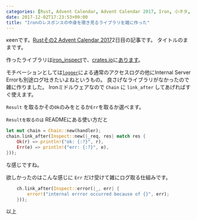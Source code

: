 ```yaml
---
categories: [Rust, Advent Calendar, Advent Calendar 2017, Iron, 小ネタ, Web]
date: 2017-12-02T17:23:53+09:00
title: "Ironのレスポンスの中身を覗き見るライブラリを雑に作った"
---
```

κeenです。[Rustその2 Advent Calendar 2017](https://qiita.com/advent-calendar/2017/rust-lang-2)2日目の記事です。
タイトルのままです。
<!--more-->

作ったライブラリは[iron_inspect](https://github.com/KeenS/iron_inspect)で、[crates.io](https://crates.io)に[あります](https://crates.io/crates/iron_inspect)。

モチベーションとしては[`logger`](https://crates.io/crates/logger)による通常のアクセスログの他にInternal Server Errorも別途ログ吐きたいよねというもの。
良さげなライブラリがなかったので雑に作りました。
Ironミドルウェアなので `Chain` に `link_after` してあげればすぐ使えます。

`Result` を取るかその`Ok`のみをとるか`Err`を取るか選べます。

`Resultを取るのは` READMEにある使い方だと

``` rust
let mut chain = Chain::new(handler);
chain.link_after(Inspect::new(|_req, res| match res {
    Ok(r) => println!("ok: {:?}", r),
    Err(e) => println!("err: {:?}", e),
}));
```

な感じですね。

欲しかったのはこんな感じに `Err` だけ受けて雑にログ取る仕組みです。

``` rust
    ch.link_after(Inspect::error(|_, err| {
        error!("internal errror occurred because of {}", err);
    }));
```

以上
